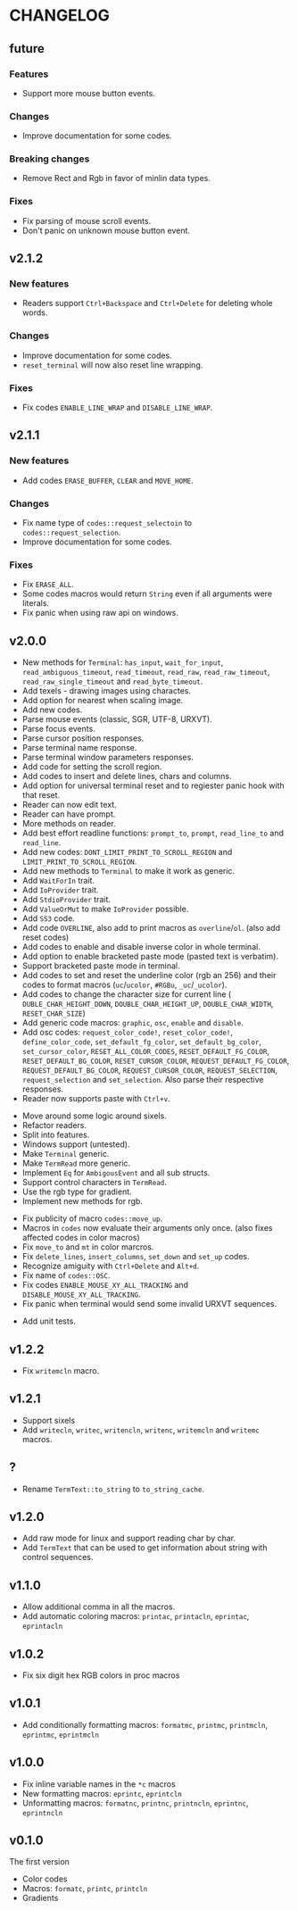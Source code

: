 # CHANGELOG

## future
### Features
- Support more mouse button events.

### Changes
- Improve documentation for some codes.

### Breaking changes
- Remove Rect and Rgb in favor of minlin data types.

### Fixes
- Fix parsing of mouse scroll events.
- Don't panic on unknown mouse button event.

## v2.1.2
### New features
- Readers support `Ctrl+Backspace` and `Ctrl+Delete` for deleting whole words.

### Changes
- Improve documentation for some codes.
- `reset_terminal` will now also reset line wrapping.

### Fixes
- Fix codes `ENABLE_LINE_WRAP` and `DISABLE_LINE_WRAP`.

## v2.1.1
### New features
- Add codes `ERASE_BUFFER`, `CLEAR` and `MOVE_HOME`.

### Changes
- Fix name type of `codes::request_selectoin` to `codes::request_selection`.
- Improve documentation for some codes.

### Fixes
+ Fix `ERASE_ALL`.
+ Some codes macros would return `String` even if all arguments were literals.
+ Fix panic when using raw api on windows.

## v2.0.0
- New methods for `Terminal`: `has_input`, `wait_for_input`,
  `read_ambiguous_timeout`, `read_timeout`, `read_raw`, `read_raw_timeout`,
  `read_raw_single_timeout` and `read_byte_timeout`.
- Add texels - drawing images using charactes.
- Add option for nearest when scaling image.
- Add new codes.
- Parse mouse events (classic, SGR, UTF-8, URXVT).
- Parse focus events.
- Parse cursor position responses.
- Parse terminal name response.
- Parse terminal window parameters responses.
- Add code for setting the scroll region.
- Add codes to insert and delete lines, chars and columns.
- Add option for universal terminal reset and to regiester panic hook with that
  reset.
- Reader can now edit text.
- Reader can have prompt.
- More methods on reader.
- Add best effort readline functions: `prompt_to`, `prompt`, `read_line_to` and
  `read_line`.
- Add new codes: `DONT_LIMIT_PRINT_TO_SCROLL_REGION` and
  `LIMIT_PRINT_TO_SCROLL_REGION`.
- Add new methods to `Terminal` to make it work as generic.
- Add `WaitForIn` trait.
- Add `IoProvider` trait.
- Add `StdioProvider` trait.
- Add `ValueOrMut` to make `IoProvider` possible.
- Add `SS3` code.
- Add code `OVERLINE`, also add to print macros as `overline`/`ol`. (also add
  reset codes)
- Add codes to enable and disable inverse color in whole terminal.
- Add option to enable bracketed paste mode (pasted text is verbatim).
- Support bracketed paste mode in terminal.
- Add codes to set and reset the underline color (rgb an 256) and their codes
  to format macros (`uc`/`ucolor`, `#RGBu`, `_uc`/`_ucolor`).
- Add codes to change the character size for current line (
  `DUBLE_CHAR_HEIGHT_DOWN`, `DOUBLE_CHAR_HEIGHT_UP`, `DOUBLE_CHAR_WIDTH`,
  `RESET_CHAR_SIZE`)
- Add generic code macros: `graphic`, `osc`, `enable` and `disable`.
- Add osc codes: `request_color_code!`, `reset_color_code!`,
  `define_color_code`, `set_default_fg_color`, `set_default_bg_color`,
  `set_cursor_color`, `RESET_ALL_COLOR_CODES`, `RESET_DEFAULT_FG_COLOR`,
  `RESET_DEFAULT_BG_COLOR`, `RESET_CURSOR_COLOR`, `REQUEST_DEFAULT_FG_COLOR`,
  `REQUEST_DEFAULT_BG_COLOR`, `REQUEST_CURSOR_COLOR`, `REQUEST_SELECTION`,
  `request_selection` and `set_selection`. Also parse their respective
  responses.
- Reader now supports paste with `Ctrl+v`.
+ Move around some logic around sixels.
+ Refactor readers.
+ Split into features.
+ Windows support (untested).
+ Make `Terminal` generic.
+ Make `TermRead` more generic.
+ Implement `Eq` for `AmbigousEvent` and all sub structs.
+ Support control characters in `TermRead`.
+ Use the rgb type for gradient.
+ Implement new methods for rgb.
- Fix publicity of macro `codes::move_up`.
- Macros in `codes` now evaluate their arguments only once. (also fixes
  affected codes in color macros)
- Fix `move_to` and `mt` in color marcros.
- Fix `delete_lines`, `insert_columns`, `set_down` and `set_up` codes.
- Recognize amiguity with `Ctrl+Delete` and `Alt+d`.
- Fix name of `codes::OSC`.
- Fix codes `ENABLE_MOUSE_XY_ALL_TRACKING` and `DISABLE_MOUSE_XY_ALL_TRACKING`.
- Fix panic when terminal would send some invalid URXVT sequences.
+ Add unit tests.

## v1.2.2
- Fix `writemcln` macro.

## v1.2.1
- Support sixels
- Add `writecln`, `writec`, `writencln`, `writenc`, `writemcln` and `writemc`
  macros.

## ?
- Rename `TermText::to_string` to `to_string_cache`.

## v1.2.0
- Add raw mode for linux and support reading char by char.
- Add `TermText` that can be used to get information about string with control
  sequences.

## v1.1.0
- Allow additional comma in all the macros.
- Add automatic coloring macros: `printac`, `printacln`, `eprintac`,
  `eprintacln`

## v1.0.2
- Fix six digit hex RGB colors in proc macros

## v1.0.1
- Add conditionally formatting macros: `formatmc`, `printmc`, `printmcln`,
  `eprintmc`, `eprintmcln`

## v1.0.0
- Fix inline variable names in the `*c` macros
- New formatting macros: `eprintc`, `eprintcln`
- Unformatting macros: `formatnc`, `printnc`, `printncln`, `eprintnc`,
  `eprintncln`

## v0.1.0
The first version
- Color codes
- Macros: `formatc`, `printc`, `printcln`
- Gradients

